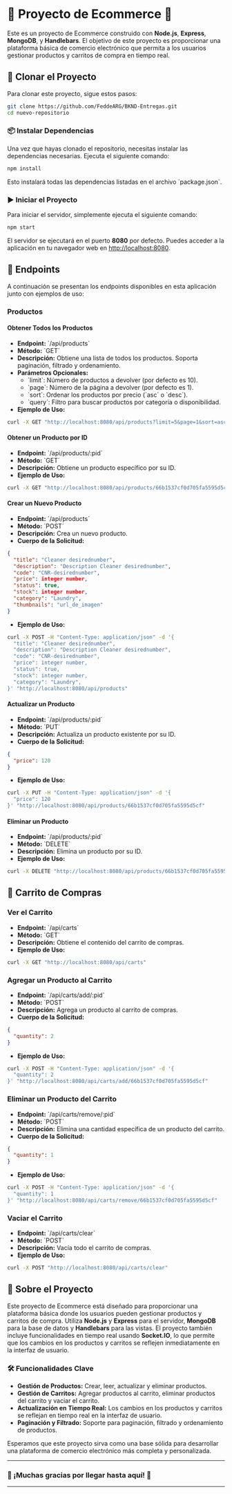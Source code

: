 
# 🎉 Proyecto de Ecommerce 🎉

Este es un proyecto de Ecommerce construido con **Node.js**, **Express**, **MongoDB**, y **Handlebars**. El objetivo de este proyecto es proporcionar una plataforma básica de comercio electrónico que permita a los usuarios gestionar productos y carritos de compra en tiempo real.

## 🚀 Clonar el Proyecto

Para clonar este proyecto, sigue estos pasos:

```bash
git clone https://github.com/FeddeARG/BKND-Entregas.git
cd nuevo-repositorio
```

### 📦 Instalar Dependencias

Una vez que hayas clonado el repositorio, necesitas instalar las dependencias necesarias. Ejecuta el siguiente comando:

```bash
npm install
```

Esto instalará todas las dependencias listadas en el archivo \`package.json\`.

### ▶️ Iniciar el Proyecto

Para iniciar el servidor, simplemente ejecuta el siguiente comando:

```bash
npm start
```

El servidor se ejecutará en el puerto **8080** por defecto. Puedes acceder a la aplicación en tu navegador web en [http://localhost:8080](http://localhost:8080).

## 📡 Endpoints

A continuación se presentan los endpoints disponibles en esta aplicación junto con ejemplos de uso:

### Productos

#### Obtener Todos los Productos

- **Endpoint:** \`/api/products\`
- **Método:** \`GET\`
- **Descripción:** Obtiene una lista de todos los productos. Soporta paginación, filtrado y ordenamiento.
- **Parámetros Opcionales:**
  - \`limit\`: Número de productos a devolver (por defecto es 10).
  - \`page\`: Número de la página a devolver (por defecto es 1).
  - \`sort\`: Ordenar los productos por precio (\`asc\` o \`desc\`).
  - \`query\`: Filtro para buscar productos por categoría o disponibilidad.
- **Ejemplo de Uso:**

```bash
curl -X GET "http://localhost:8080/api/products?limit=5&page=1&sort=asc&query=category=Laundry"
```

#### Obtener un Producto por ID

- **Endpoint:** \`/api/products/:pid\`
- **Método:** \`GET\`
- **Descripción:** Obtiene un producto específico por su ID.
- **Ejemplo de Uso:**

```bash
curl -X GET "http://localhost:8080/api/products/66b1537cf0d705fa5595d5cf"
```

#### Crear un Nuevo Producto

- **Endpoint:** \`/api/products\`
- **Método:** \`POST\`
- **Descripción:** Crea un nuevo producto.
- **Cuerpo de la Solicitud:**

```json
{
  "title": "Cleaner desirednumber",
  "description": "Description Cleaner desirednumber",
  "code": "CNR-desirednumber",
  "price": integer number,
  "status": true,
  "stock": integer number,
  "category": "Laundry",
  "thumbnails": "url_de_imagen"
}
```
- **Ejemplo de Uso:**

```bash
curl -X POST -H "Content-Type: application/json" -d '{
  "title": "Cleaner desirednumber",
  "description": "Description Cleaner desirednumber",
  "code": "CNR-desirednumber",
  "price": integer number,
  "status": true,
  "stock": integer number,
  "category": "Laundry",
}' "http://localhost:8080/api/products"
```

#### Actualizar un Producto

- **Endpoint:** \`/api/products/:pid\`
- **Método:** \`PUT\`
- **Descripción:** Actualiza un producto existente por su ID.
- **Cuerpo de la Solicitud:**

```json
{
  "price": 120
}
```
- **Ejemplo de Uso:**

```bash
curl -X PUT -H "Content-Type: application/json" -d '{
  "price": 120
}' "http://localhost:8080/api/products/66b1537cf0d705fa5595d5cf"
```

#### Eliminar un Producto

- **Endpoint:** \`/api/products/:pid\`
- **Método:** \`DELETE\`
- **Descripción:** Elimina un producto por su ID.
- **Ejemplo de Uso:**

```bash
curl -X DELETE "http://localhost:8080/api/products/66b1537cf0d705fa5595d5cf"
```

## 🛒 Carrito de Compras

### Ver el Carrito

- **Endpoint:** \`/api/carts\`
- **Método:** \`GET\`
- **Descripción:** Obtiene el contenido del carrito de compras.
- **Ejemplo de Uso:**

```bash
curl -X GET "http://localhost:8080/api/carts"
```

### Agregar un Producto al Carrito

- **Endpoint:** \`/api/carts/add/:pid\`
- **Método:** \`POST\`
- **Descripción:** Agrega un producto al carrito de compras.
- **Cuerpo de la Solicitud:**

```json
{
  "quantity": 2
}
```
- **Ejemplo de Uso:**

```bash
curl -X POST -H "Content-Type: application/json" -d '{
  "quantity": 2
}' "http://localhost:8080/api/carts/add/66b1537cf0d705fa5595d5cf"
```

### Eliminar un Producto del Carrito

- **Endpoint:** \`/api/carts/remove/:pid\`
- **Método:** \`POST\`
- **Descripción:** Elimina una cantidad específica de un producto del carrito.
- **Cuerpo de la Solicitud:**

```json
{
  "quantity": 1
}
```
- **Ejemplo de Uso:**

```bash
curl -X POST -H "Content-Type: application/json" -d '{
  "quantity": 1
}' "http://localhost:8080/api/carts/remove/66b1537cf0d705fa5595d5cf"
```

### Vaciar el Carrito

- **Endpoint:** \`/api/carts/clear\`
- **Método:** \`POST\`
- **Descripción:** Vacía todo el carrito de compras.
- **Ejemplo de Uso:**

```bash
curl -X POST "http://localhost:8080/api/carts/clear"
```

## 📝 Sobre el Proyecto

Este proyecto de Ecommerce está diseñado para proporcionar una plataforma básica donde los usuarios pueden gestionar productos y carritos de compra. Utiliza **Node.js** y **Express** para el servidor, **MongoDB** para la base de datos y **Handlebars** para las vistas. El proyecto también incluye funcionalidades en tiempo real usando **Socket.IO**, lo que permite que los cambios en los productos y carritos se reflejen inmediatamente en la interfaz de usuario.

### 🛠️ Funcionalidades Clave

- **Gestión de Productos:** Crear, leer, actualizar y eliminar productos.
- **Gestión de Carritos:** Agregar productos al carrito, eliminar productos del carrito y vaciar el carrito.
- **Actualización en Tiempo Real:** Los cambios en los productos y carritos se reflejan en tiempo real en la interfaz de usuario.
- **Paginación y Filtrado:** Soporte para paginación, filtrado y ordenamiento de productos.

Esperamos que este proyecto sirva como una base sólida para desarrollar una plataforma de comercio electrónico más completa y personalizada.

---

### 🎉 ¡Muchas gracias por llegar hasta aquí! 🎉

---
